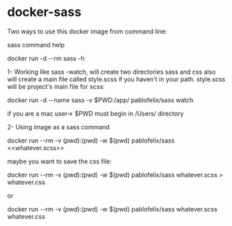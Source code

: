 # docker-sass

Two ways to use this docker image from command line:

sass command help

docker run -d --rm sass -h

1- Working like sass -watch, will create two directories sass and css also will create a main file called style.scss if you haven't in your path. style.scss will be project's main file for scss:

docker run -d  --name sass -v $PWD:/app/  pablofelix/sass watch

if you are a mac user-> $PWD must begin in /Users/ directory


2- Using image as a sass command

docker run --rm -v $(pwd):$(pwd) -w $(pwd) pablofelix/sass <<whatever.scss>>

maybe you want to save the css file:

docker run --rm -v $(pwd):$(pwd) -w $(pwd) pablofelix/sass whatever.scss  > whatever.css

or

docker run --rm -v $(pwd):$(pwd) -w $(pwd) pablofelix/sass whatever.scss whatever.css
